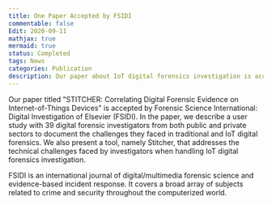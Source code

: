 ```yaml
---
title: One Paper Accepted by FSIDI
commentable: false
Edit: 2020-09-11
mathjax: true
mermaid: true
status: Completed
tags: News
categories: Publication
description: Our paper about IoT digital forensics investigation is accepted by FSIDI.
---
```


<p>Our paper titled "STITCHER: Correlating Digital Forensic Evidence on Internet-of-Things Devices" is accepted by <a href="https://www.journals.elsevier.com/forensic-science-international-digital-investigation/" style="text-decoration: none;" target="_blank">Forensic Science International: Digital Investigation of Elsevier (FSIDI)</a>. In the paper, we describe a user study with 39 digital forensic investigators from both public and private sectors to document the challenges they faced in traditional and IoT digital forensics. We also present a tool, namely Stitcher, that addresses the technical challenges faced by investigators when handling IoT digital forensics investigation.</p>

<p>FSIDI is an international journal of digital/multimedia forensic science and evidence-based incident response. It covers a broad array of subjects related to crime and security throughout the computerized world. </p>
